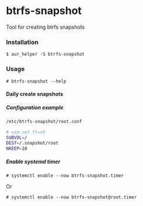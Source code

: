 # btrfs-snapshot

Tool for creating btrfs snapshots

### Installation

`$ aur_helper -S btrfs-snapshot`

### Usage

`# btrfs-snapshot --help`

#### Daily create snapshots

##### Configuration example

```bash
/etc/btrfs-snapshot/root.conf

# vim:set ft=sh
SUBVOL=/
DEST=/.snapshot/root
NKEEP=10
```

##### Enable systemd timer

`# systemctl enable --now btrfs-snapshot.timer`

Or

`# systemctl enable --now btrfs-snapshot@root.timer`